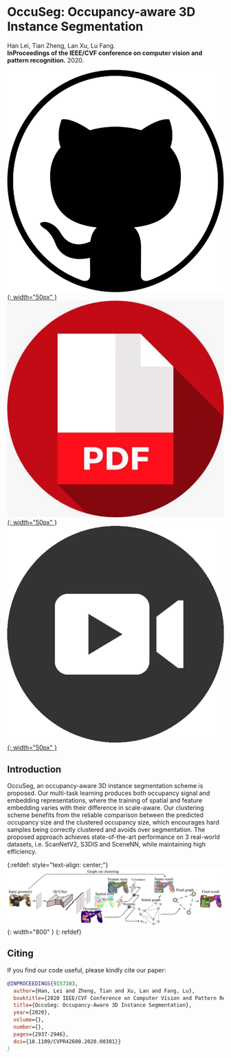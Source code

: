 # OccuSeg: Occupancy-aware 3D Instance Segmentation


Han Lei, Tian Zheng, Lan Xu, Lu Fang.<br/>**InProceedings of the IEEE/CVF conference on computer vision and pattern recognition.** 2020.

[![github](/pic/github3.png){: width="50px" }](https://github.com/THU-luvision/OccuSeg)  &nbsp;&nbsp;&nbsp;
[![pdf](/pic/pdf.jpeg){: width="50px" }](https://openaccess.thecvf.com/content_CVPR_2020/papers/Han_OccuSeg_Occupancy-Aware_3D_Instance_Segmentation_CVPR_2020_paper.pdf) &nbsp;&nbsp;&nbsp;
[![video](/pic/video.png){: width="50px" }](https://www.youtube.com/watch?v=co7y6LQ7Kqc)

## Introduction

OccuSeg, an occupancy-aware 3D instance segmentation scheme is proposed. Our multi-task learning produces both occupancy signal and embedding representations, where the training of spatial and feature embedding varies with their difference in scale-aware. Our clustering scheme benefits from the reliable comparison between the predicted occupancy size and the clustered occupancy size, which encourages hard samples being correctly clustered and avoids over segmentation. The proposed approach achieves state-of-the-art performance on 3 real-world datasets, i.e. ScanNetV2, S3DIS and SceneNN, while maintaining high efficiency.

{:refdef: style="text-align: center;"}
![Framework](/pic/occseg.png){: width="800" }
{: refdef}


## Citing

If you find our code useful, please kindly cite our paper:

```bibtex
@INPROCEEDINGS{9157103,
  author={Han, Lei and Zheng, Tian and Xu, Lan and Fang, Lu},
  booktitle={2020 IEEE/CVF Conference on Computer Vision and Pattern Recognition (CVPR)}, 
  title={OccuSeg: Occupancy-Aware 3D Instance Segmentation}, 
  year={2020},
  volume={},
  number={},
  pages={2937-2946},
  doi={10.1109/CVPR42600.2020.00301}}
}
```


